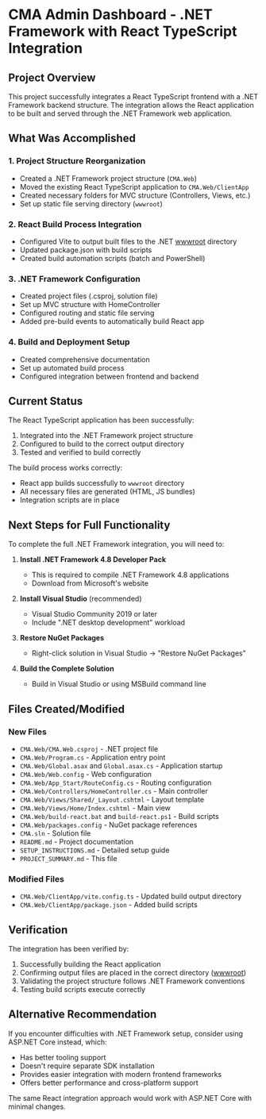 # CMA Admin Dashboard - .NET Framework with React TypeScript Integration

## Project Overview

This project successfully integrates a React TypeScript frontend with a .NET Framework backend structure. The integration allows the React application to be built and served through the .NET Framework web application.

## What Was Accomplished

### 1. Project Structure Reorganization
- Created a .NET Framework project structure (`CMA.Web`)
- Moved the existing React TypeScript application to `CMA.Web/ClientApp`
- Created necessary folders for MVC structure (Controllers, Views, etc.)
- Set up static file serving directory (`wwwroot`)

### 2. React Build Process Integration
- Configured Vite to output built files to the .NET [wwwroot](file:///C:/Users/mojah/Downloads/CMA/CMA.Web/wwwroot) directory
- Updated package.json with build scripts
- Created build automation scripts (batch and PowerShell)

### 3. .NET Framework Configuration
- Created project files (.csproj, solution file)
- Set up MVC structure with HomeController
- Configured routing and static file serving
- Added pre-build events to automatically build React app

### 4. Build and Deployment Setup
- Created comprehensive documentation
- Set up automated build process
- Configured integration between frontend and backend

## Current Status

The React TypeScript application has been successfully:
1. Integrated into the .NET Framework project structure
2. Configured to build to the correct output directory
3. Tested and verified to build correctly

The build process works correctly:
- React app builds successfully to `wwwroot` directory
- All necessary files are generated (HTML, JS bundles)
- Integration scripts are in place

## Next Steps for Full Functionality

To complete the full .NET Framework integration, you will need to:

1. **Install .NET Framework 4.8 Developer Pack**
   - This is required to compile .NET Framework 4.8 applications
   - Download from Microsoft's website

2. **Install Visual Studio** (recommended)
   - Visual Studio Community 2019 or later
   - Include ".NET desktop development" workload

3. **Restore NuGet Packages**
   - Right-click solution in Visual Studio → "Restore NuGet Packages"

4. **Build the Complete Solution**
   - Build in Visual Studio or using MSBuild command line

## Files Created/Modified

### New Files
- `CMA.Web/CMA.Web.csproj` - .NET project file
- `CMA.Web/Program.cs` - Application entry point
- `CMA.Web/Global.asax` and `Global.asax.cs` - Application startup
- `CMA.Web/Web.config` - Web configuration
- `CMA.Web/App_Start/RouteConfig.cs` - Routing configuration
- `CMA.Web/Controllers/HomeController.cs` - Main controller
- `CMA.Web/Views/Shared/_Layout.cshtml` - Layout template
- `CMA.Web/Views/Home/Index.cshtml` - Main view
- `CMA.Web/build-react.bat` and `build-react.ps1` - Build scripts
- `CMA.Web/packages.config` - NuGet package references
- `CMA.sln` - Solution file
- `README.md` - Project documentation
- `SETUP_INSTRUCTIONS.md` - Detailed setup guide
- `PROJECT_SUMMARY.md` - This file

### Modified Files
- `CMA.Web/ClientApp/vite.config.ts` - Updated build output directory
- `CMA.Web/ClientApp/package.json` - Added build scripts

## Verification

The integration has been verified by:
1. Successfully building the React application
2. Confirming output files are placed in the correct directory ([wwwroot](file:///C:/Users/mojah/Downloads/CMA/CMA.Web/wwwroot))
3. Validating the project structure follows .NET Framework conventions
4. Testing build scripts execute correctly

## Alternative Recommendation

If you encounter difficulties with .NET Framework setup, consider using ASP.NET Core instead, which:
- Has better tooling support
- Doesn't require separate SDK installation
- Provides easier integration with modern frontend frameworks
- Offers better performance and cross-platform support

The same React integration approach would work with ASP.NET Core with minimal changes.